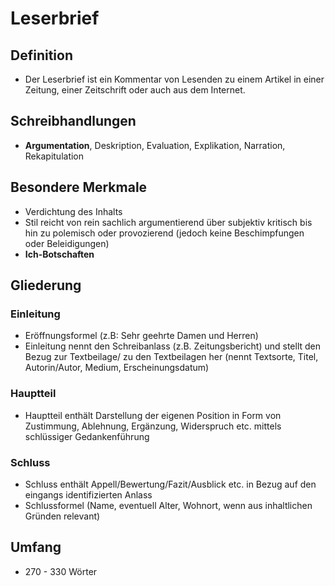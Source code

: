 # Leserbrief
## Definition
- Der Leserbrief ist ein Kommentar von Lesenden zu einem Artikel in einer Zeitung, einer Zeitschrift oder auch aus dem Internet.

## Schreibhandlungen
- <b>Argumentation</b>, Deskription, Evaluation, Explikation, Narration,
  Rekapitulation

## Besondere Merkmale
- Verdichtung des Inhalts
- Stil reicht von rein sachlich argumentierend über subjektiv
  kritisch bis hin zu polemisch oder provozierend (jedoch keine
  Beschimpfungen oder Beleidigungen)
- <b>Ich-Botschaften</b>

## Gliederung
### Einleitung
- Eröffnungsformel (z.B: Sehr geehrte Damen und Herren)
- Einleitung nennt den Schreibanlass (z.B. Zeitungsbericht)
  und stellt den Bezug zur Textbeilage/ zu den Textbeilagen her
  (nennt Textsorte, Titel, Autorin/Autor, Medium, Erscheinungsdatum)

### Hauptteil
- Hauptteil enthält Darstellung der eigenen Position in Form von
  Zustimmung, Ablehnung, Ergänzung, Widerspruch etc. mittels
  schlüssiger Gedankenführung

### Schluss
- Schluss enthält Appell/Bewertung/Fazit/Ausblick etc. in Bezug
  auf den eingangs identifizierten Anlass
- Schlussformel (Name, eventuell Alter, Wohnort, wenn aus
  inhaltlichen Gründen relevant)

## Umfang
- 270 - 330 Wörter
